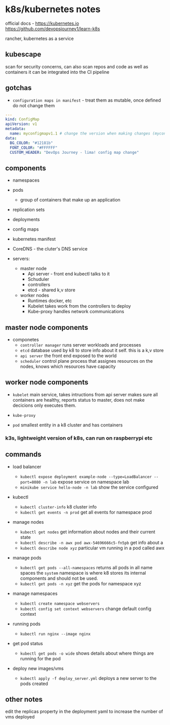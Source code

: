 # k8s/kubernetes notes

official docs - https://kubernetes.io
https://github.com/devopsjourney1/learn-k8s

rancher, kubernetes as a service

## kubescape

scan for security concerns, can also scan repos and code as well as containers
it can be integrated into the CI pipeline

## gotchas

- `configuration maps in manifest` - treat them as mutable, once defined do not
  change them

```yml
---
kind: ConfigMap
apiVersion: v1
metadata:
  name: myconfigmapv1.1 # change the version when making changes (myconfigmapv1.2)
data:
  BG_COLOR: "#12181b"
  FONT_COLOR: "#FFFFFF"
  CUSTOM_HEADER: "DevOps Journey - lima! config map change"
```

## components

- namespaces
- pods
  - group of containers that make up an application
- replication sets
- deployments
- config maps
- kubernetes manifest
- CoreDNS - the cluter's DNS service

- servers:
  - master node
    - Api server - front end kubectl talks to it
    - Schuduler
    - controllers
    - etcd - shared k,v store
  - worker nodes
    - Runtimes docker, etc
    - Kubelet takes work from the controllers to deploy
    - Kube-proxy handles network communications

## master node components

- componetes
  - `controller manager` runs server workloads and processes
  - `etcd` database used by k8 to store info about it self. this is a k,v store
  - `api server` the front end exposed to the world
  - `scheduler` control plane process that assignes resources on the nodes,
    knows which resources have capacity

## worker node components

- `kubelet` main service, takes intructions from api server makes sure all
  containers are healthy, reports status to master, does not make decicions only
  executes them.

- `kube-proxy`

- `pod` smallest entity in a k8 cluster and has containers

### k3s, lightweight version of k8s, can run on raspberrypi etc

## commands

- load balancer

  - `kubectl expose deployment example-node --type=LoadBalancer --port=8080 -n lab`
    expose service on namespace lab
  - `minikube service hello-node -n lab` show the service configured

- kubectl

  - `kubectl cluster-info` k8 cluster info
  - `kubectl get events -n prod` get all events for namespace prod

- manage nodes

  - `kubectl get nodes` get information about nodes and their current state
  - `kubectl describe -n awx pod awx-54696666c5-fn5pb` get info about a
  - `kubectl describe node xyz` particular vm running in a pod called awx

- manage pods

  - `kubectl get pods --all-namespaces` returns all pods in all name spaces
    the `system` namespace is where k8 stores its internal components and should
    not be used.
  - `kubectl get pods -n xyz` get the pods for namespace xyz

- manage namespaces

  - `kubectl create namespace webservers`
  - `kubectl config set context webservers` change default config context

- running pods

  - `kubectl run nginx --image nginx`

- get pod status

  - `kubectl get pods -o wide` shows details about where things are running for the
    pod

- deploy new images/vms
  - `kubectl apply -f deploy_server.yml` deploys a new server to the pods created

## other notes

edit the replicas property in the deployment yaml to increase the number of vms
deployed

